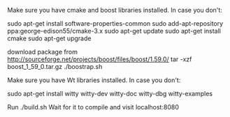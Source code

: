   Make sure you have cmake and boost libraries installed. In case you don't:

sudo apt-get install software-properties-common
sudo add-apt-repository ppa:george-edison55/cmake-3.x
sudo apt-get update
sudo apt-get install cmake
sudo apt-get upgrade

download package from http://sourceforge.net/projects/boost/files/boost/1.59.0/
tar -xzf boost_1_59_0.tar.gz
./boostrap.sh

Make sure you have Wt libraries installed. In case you don't:

sudo apt-get install witty witty-dev witty-doc witty-dbg witty-examples

Run ./build.sh
Wait for it to compile and visit localhost:8080
